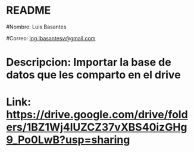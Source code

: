 # README

#Nombre: Luis Basantes

#Correo: ing.lbasantesv@gmail.com

# Descripcion: Importar la base de datos que les comparto en el drive

# Link: https://drive.google.com/drive/folders/1BZ1Wj4lUZCZ37vXBS40izGHg9_Po0LwB?usp=sharing



